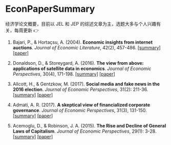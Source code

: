 # EconPaperSummary
经济学论文概要，目前以 JEL 和 JEP 的综述文章为主，选题大多与个人兴趣有关，每周更新 :point_right:

1. Bajari, P., & Hortaçsu, A. (2004). **Economic insights from internet auctions**. *Journal of Economic Literature*, 42(2), 457-486. [[summary]](https://github.com/GaoFangshu/EconPaperSummary/blob/master/summary/001.pdf) [[paper]](http://faculty.washington.edu/bajari/iosp07/auction_survey[10].pdf)

2. Donaldson, D., & Storeygard, A. (2016). **The view from above: applications of satellite data in economics**. *Journal of Economic Perspectives*, 30(4), 171-198. [[summary]](https://github.com/GaoFangshu/EconPaperSummary/blob/master/summary/002.pdf) [[paper]](http://pubs.aeaweb.org/doi/pdfplus/10.1257/jep.30.4.171)

3. Allcott, H., & Gentzkow, M. (2017). **Social media and fake news in the 2016 election**. *Journal of Economic Perspectives*, 31(2): 211-36. [[summary]](https://github.com/GaoFangshu/EconPaperSummary/blob/master/summary/003.pdf) [[paper]](http://pubs.aeaweb.org/doi/pdfplus/10.1257/jep.31.2.211)

4. Admati, A. R. (2017). **A skeptical view of financialized corporate governance**. *Journal of Economic Perspectives*, 31(3), 131-150. [[summary]](https://github.com/GaoFangshu/EconPaperSummary/blob/master/summary/004.pdf) [[paper]](http://pubs.aeaweb.org/doi/pdfplus/10.1257/jep.31.3.131)

5. Acemoglu, D., & Robinson, J. A. (2015). **The Rise and Decline of General Laws of Capitalism**. *Journal of Economic Perspectives*, 29(1): 3-28. [[summary]](https://github.com/GaoFangshu/EconPaperSummary/blob/master/summary/005.pdf) [[paper]](http://pubs.aeaweb.org/doi/pdfplus/10.1257/jep.29.1.3)